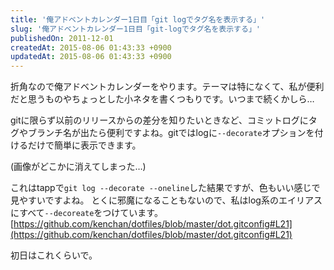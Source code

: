 ```yaml
---
title: '俺アドベントカレンダー1日目「git logでタグ名を表示する」'
slug: '俺アドベントカレンダー1日目「git-logでタグ名を表示する」'
publishedOn: 2011-12-01
createdAt: 2015-08-06 01:43:33 +0900
updatedAt: 2015-08-06 01:43:33 +0900
---
```

折角なので俺アドベントカレンダーをやります。テーマは特になくて、私が便利だと思うものやちょっとした小ネタを書くつもりです。いつまで続くかしら…

gitに限らず以前のリリースからの差分を知りたいときなど、コミットログにタグやブランチ名が出たら便利ですよね。gitではlogに`--decorate`オプションを付けるだけで簡単に表示できます。

(画像がどこかに消えてしまった…)

これはtappで`git log --decorate --oneline`した結果ですが、色もいい感じで見やすいですよね。
とくに邪魔になることもないので、私はlog系のエイリアスにすべて`--decoreate`をつけています。
[https://github.com/kenchan/dotfiles/blob/master/dot.gitconfig#L21](https://github.com/kenchan/dotfiles/blob/master/dot.gitconfig#L21)

初日はこれくらいで。
